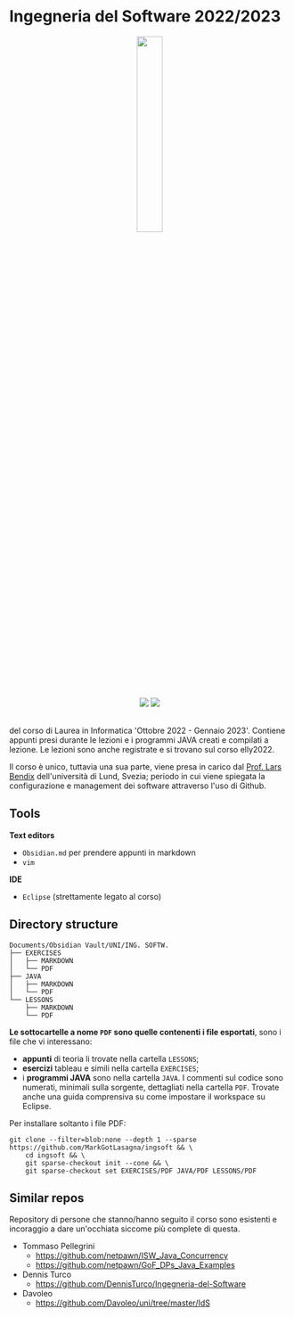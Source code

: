 # Ingegneria del Software 2022/2023

<div align=center>
	<image src=/.pics/ingsoft_cover.png width=30%></image></br></br>
	<image src=https://shields.io/badge/Eclipse-black?logo=eclipse&style=plastic></image>
	<image src=https://shields.io/badge/arch-black?logo=archlinux&style=plastic></image>
	</br></br>
</div>

del corso di Laurea in Informatica 'Ottobre 2022 - Gennaio 2023'.
Contiene appunti presi durante le lezioni e i programmi JAVA creati e compilati a lezione. Le lezioni sono anche registrate e si trovano sul corso elly2022.

Il corso è unico, tuttavia una sua parte, viene presa in carico dal [Prof. Lars Bendix](https://fileadmin.cs.lth.se/cs/Personal/Lars_Bendix/Teaching/1-ECTS-SCM/Parma-22/) dell'università di Lund, Svezia; periodo in cui viene spiegata la configurazione e management dei software attraverso l'uso di Github.

## Tools

**Text editors**
- `Obsidian.md` per prendere appunti in markdown
- `vim`

**IDE**
- `Eclipse` (strettamente legato al corso)

## Directory structure

```
Documents/Obsidian Vault/UNI/ING. SOFTW.
├── EXERCISES
│   ├── MARKDOWN
│   └── PDF
├── JAVA
│   ├── MARKDOWN
│   └── PDF
└── LESSONS
    ├── MARKDOWN
    └── PDF
```

**Le sottocartelle a nome `PDF` sono quelle contenenti i file esportati**, sono i file che vi interessano:
- **appunti** di teoria li trovate nella cartella `LESSONS`;
- **esercizi** tableau e simili nella cartella `EXERCISES`;
- i **programmi JAVA** sono nella cartella `JAVA`. I commenti sul codice sono numerati, minimali sulla sorgente, dettagliati nella cartella `PDF`. Trovate anche una guida comprensiva su come impostare il workspace su Eclipse.

Per installare soltanto i file PDF:
```
git clone --filter=blob:none --depth 1 --sparse https://github.com/MarkGotLasagna/ingsoft && \
    cd ingsoft && \
    git sparse-checkout init --cone && \
    git sparse-checkout set EXERCISES/PDF JAVA/PDF LESSONS/PDF
```

## Similar repos
Repository di persone che stanno/hanno seguito il corso sono esistenti e incoraggio a dare un'occhiata siccome più complete di questa.

- Tommaso Pellegrini
  - https://github.com/netpawn/ISW_Java_Concurrency
  - https://github.com/netpawn/GoF_DPs_Java_Examples
- Dennis Turco
  - https://github.com/DennisTurco/Ingegneria-del-Software
- Davoleo
  - https://github.com/Davoleo/uni/tree/master/IdS
